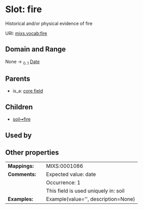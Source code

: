 
# Slot: fire


Historical and/or physical evidence of fire

URI: [mixs.vocab:fire](https://w3id.org/mixs/vocab/fire)


## Domain and Range

None &#8594;  <sub>0..1</sub> [Date](types/Date.md)

## Parents

 *  is_a: [core field](core_field.md)

## Children

 *  [soil➞fire](soil_fire.md)

## Used by


## Other properties

|  |  |  |
| --- | --- | --- |
| **Mappings:** | | MIXS:0001086 |
| **Comments:** | | Expected value: date |
|  | | Occurrence: 1 |
|  | | This field is used uniquely in: soil |
| **Examples:** | | Example(value='', description=None) |

